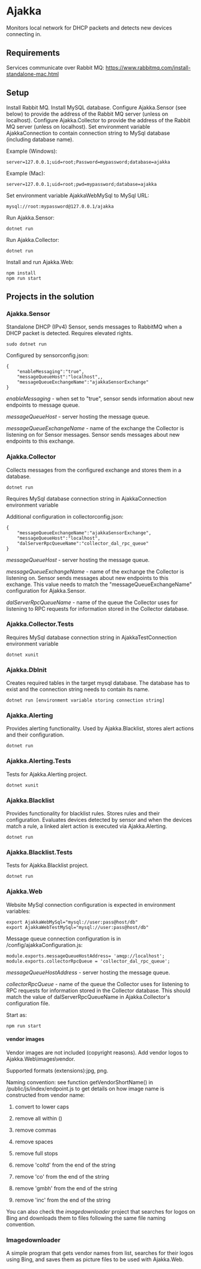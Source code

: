 # Ajakka
Monitors local network for DHCP packets and detects new devices connecting in.

## Requirements
Services communicate over Rabbit MQ: https://www.rabbitmq.com/install-standalone-mac.html

## Setup
Install Rabbit MQ.
Install MySQL database.
Configure Ajakka.Sensor (see below) to provide the address of the Rabbit MQ server (unless on localhost).
Configure Ajakka.Collector to provide the address of the Rabbit MQ server (unless on localhost).
Set environment variable AjakkaConnection to contain connection string to MySql database (including database name). 

Example (Windows):
~~~~
server=127.0.0.1;uid=root;Password=mypassword;database=ajakka
~~~~
Example (Mac):
~~~~
server=127.0.0.1;uid=root;pwd=mypassword;database=ajakka
~~~~

Set environment variable AjakkaWebMySql to MySql URL:
~~~~
mysql://root:mypassword@127.0.0.1/ajakka
~~~~

Run Ajakka.Sensor:
~~~~
dotnet run
~~~~

Run Ajakka.Collector:
~~~~
dotnet run
~~~~

Install and run Ajakka.Web:
~~~~
npm install
npm run start
~~~~

## Projects in the solution
### Ajakka.Sensor
Standalone DHCP (IPv4) Sensor, sends messages to RabbitMQ when a DHCP packet is detected. Requires elevated rights.
~~~~
sudo dotnet run 
~~~~

Configured by sensorconfig.json:
~~~~
{
    "enableMessaging":"true",
    "messageQueueHost":"localhost",,
    "messageQueueExchangeName":"ajakkaSensorExchange"
}
~~~~

*enableMessaging* - when set to "true", sensor sends information about new endpoints to message queue.

*messageQueueHost* - server hosting the message queue.

*messageQueueExchangeName* - name of the exchange the Collector is listening on for Sensor messages. Sensor sends messages about new endpoints to this exchange.

### Ajakka.Collector
Collects messages from the configured exchange and stores them in a database.

~~~~
dotnet run
~~~~

Requires MySql database connection string in AjakkaConnection environment variable

Additional configuration in collectorconfig.json:
~~~~
{
    "messageQueueExchangeName":"ajakkaSensorExchange",
    "messageQueueHost":"localhost",
    "dalServerRpcQueueName":"collector_dal_rpc_queue"
}
~~~~

*messageQueueHost* - server hosting the message queue.

*messageQueueExchangeName* - name of the exchange the Collector is listening on. Sensor sends messages about new endpoints to this exchange. This value needs to match the "messageQueueExchangeName" configuration for Ajakka.Sensor.

*dalServerRpcQueueName* - name of the queue the Collector uses for listening to RPC requests for information stored in the Collector database.

### Ajakka.Collector.Tests
Requires MySql database connection string in AjakkaTestConnection environment variable

~~~~
dotnet xunit
~~~~

### Ajakka.DbInit
Creates required tables in the target mysql database. The database has to exist and the connection string needs to contain its name.
~~~~
dotnet run [environment variable storing connection string]
~~~~

### Ajakka.Alerting
Provides alerting functionality. Used by Ajakka.Blacklist, stores alert actions and their configuration.
~~~~
dotnet run
~~~~

### Ajakka.Alerting.Tests
Tests for Ajakka.Alerting project.
~~~~
dotnet xunit
~~~~


### Ajakka.Blacklist
Provides functionality for blacklist rules. Stores rules and their configuration. Evaluates devices detected by sensor and when the devices match a rule, a linked alert action is executed via Ajakka.Alerting.
~~~~
dotnet run
~~~~

### Ajakka.Blacklist.Tests
Tests for Ajakka.Blacklist project.
~~~~
dotnet run
~~~~


### Ajakka.Web
Website
MySql connection configuration is expected in environment variables:

~~~~
export AjakkaWebMySql="mysql://user:pass@host/db"
export AjakkaWebTestMySql="mysql://user:pass@host/db"
~~~~

Message queue connection configuration is in /config/ajakkaConfiguration.js:

~~~~
module.exports.messageQueueHostAddress= 'amqp://localhost';
module.exports.collectorRpcQueue = 'collector_dal_rpc_queue';
~~~~

*messageQueueHostAddress* - server hosting the message queue.

*collectorRpcQueue* - name of the queue the Collector uses for listening to RPC requests for information stored in the Collector database. This should match the value of dalServerRpcQueueName in Ajakka.Collector's configuration file.

Start as:
~~~~
npm run start
~~~~

#### vendor images
Vendor images are not included (copyright reasons). Add vendor logos to Ajakka.Web\images\vendor. 

Supported formats (extensions):jpg, png.

Naming convention: see function getVendorShortName() in /public/js/index/endpoint.js to get details on how image name is constructed from vendor name:

1) convert to lower caps

2) remove all within ()

3) remove commas

4) remove spaces

5) remove full stops

6) remove 'coltd' from the end of the string

7) remove 'co' from the end of the string

8) remove 'gmbh' from the end of the string

9) remove 'inc' from the end of the string

You can also check the *imagedownloader* project that searches for logos on Bing and downloads them to files following the same file naming convention.

### Imagedownloader
A simple program that gets vendor names from list, searches for their logos using Bing, and saves them as picture files to be used with Ajakka.Web.